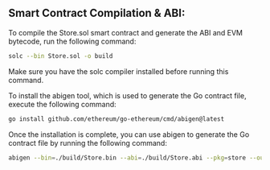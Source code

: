 ## Smart Contract Compilation & ABI:
To compile the Store.sol smart contract and generate the ABI and EVM bytecode, run the following command:

```bash
solc --bin Store.sol -o build
```
Make sure you have the solc compiler installed before running this command.

To install the abigen tool, which is used to generate the Go contract file, execute the following command:
```bash
go install github.com/ethereum/go-ethereum/cmd/abigen@latest
```
Once the installation is complete, you can use abigen to generate the Go contract file by running the following command:
```bash
abigen --bin=./build/Store.bin --abi=./build/Store.abi --pkg=store --out=Store.go
```